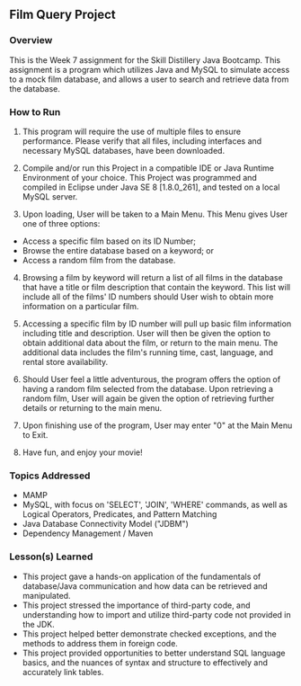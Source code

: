 ## Film Query Project

### Overview

This is the Week 7 assignment for the Skill Distillery Java Bootcamp.  This assignment is a program which utilizes Java and MySQL to simulate access to a mock film database, and allows a user to search and retrieve data from the database.

### How to Run

1.  This program will require the use of multiple files to ensure performance.  Please verify that all files, including interfaces and necessary MySQL databases, have been downloaded.

2.  Compile and/or run this Project in a compatible IDE or Java Runtime Environment of your choice.  This Project was programmed and compiled in Eclipse under Java SE 8 [1.8.0_261], and tested on a local MySQL server.  

3.  Upon loading, User will be taken to a Main Menu.  This Menu gives User one of three options:

  * Access a specific film based on its ID Number;
  * Browse the entire database based on a keyword; or
  * Access a random film from the database.

4. Browsing a film by keyword will return a list of all films in the database that have a title or film description that contain the keyword.  This list will include all of the films' ID numbers should User wish to obtain more information on a particular film.

5. Accessing a specific film by ID number will pull up basic film information including title and description.  User will then be given the option to obtain additional data about the film, or return to the main menu.  The additional data includes the film's running time, cast, language, and rental store availability.

6. Should User feel a little adventurous, the program offers the option of having a random film selected from the database.  Upon retrieving a random film, User will again be given the option of retrieving further details or returning to the main menu.

7. Upon finishing use of the program, User may enter "0" at the Main Menu to Exit.

8. Have fun, and enjoy your movie!

### Topics Addressed

* MAMP
* MySQL, with focus on 'SELECT', 'JOIN', 'WHERE' commands, as well as Logical Operators, Predicates, and Pattern Matching
* Java Database Connectivity Model ("JDBM")
* Dependency Management / Maven

### Lesson(s) Learned

* This project gave a hands-on application of the fundamentals of database/Java communication and how data can be retrieved and manipulated.
* This project stressed the importance of third-party code, and understanding how to import and utilize third-party code not provided in the JDK.
* This project helped better demonstrate checked exceptions, and the methods to address them in foreign code.
* This project provided opportunities to better understand SQL language basics, and the nuances of syntax and structure to effectively and accurately link tables.
